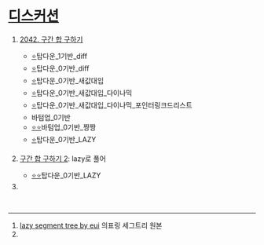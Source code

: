 # [디스커션](https://github.com/Jinsun-Lee/Algorithm-template/discussions/64)
1. [2042. 구간 합 구하기](https://www.acmicpc.net/problem/2042)
    - [⭐](https://github.com/Jinsun-Lee/Algorithm-template/blob/master/Z26_segmentTree/1_2042_%ED%83%91%EB%8B%A4%EC%9A%B4_1%EA%B8%B0%EB%B0%98_diff.cpp)탑다운_1기반_diff  
    - [⭐](https://github.com/Jinsun-Lee/Algorithm-template/blob/master/Z26_segmentTree/2_2042_%ED%83%91%EB%8B%A4%EC%9A%B4_0%EA%B8%B0%EB%B0%98_diff.cpp)탑다운_0기반_diff
    - [⭐](https://github.com/Jinsun-Lee/Algorithm-template/blob/master/Z26_segmentTree/3_2042_%ED%83%91%EB%8B%A4%EC%9A%B4_0%EA%B8%B0%EB%B0%98_%EC%83%88%EA%B0%92%EB%8C%80%EC%9E%85.cpp)탑다운_0기반_새값대입
    - [⭐](https://github.com/Jinsun-Lee/Algorithm-template/blob/master/Z26_segmentTree/4_2042_%ED%83%91%EB%8B%A4%EC%9A%B4_0%EA%B8%B0%EB%B0%98_%EC%83%88%EA%B0%92%EB%8C%80%EC%9E%85_%EB%8B%A4%EC%9D%B4%EB%82%98%EB%AF%B9.cpp)탑다운_0기반_새값대입_다이나믹
    - [⭐](https://github.com/Jinsun-Lee/Algorithm-template/blob/master/Z26_segmentTree/5_2042_%ED%83%91%EB%8B%A4%EC%9A%B4_0%EA%B8%B0%EB%B0%98_%EC%83%88%EA%B0%92%EB%8C%80%EC%9E%85_%EB%8B%A4%EC%9D%B4%EB%82%98%EB%AF%B9_%ED%8F%AC%EC%9D%B8%ED%84%B0%EB%A7%81%ED%81%AC%EB%93%9C%EB%A6%AC%EC%8A%A4%ED%8A%B8.cpp)탑다운_0기반_새값대입_다이나믹_포인터링크드리스트
    - [](https://github.com/Jinsun-Lee/Algorithm-template/blob/master/Z26_segmentTree/6_2042_%EB%B0%94%ED%85%80%EC%97%85_0%EA%B8%B0%EB%B0%98.cpp)바텀업_0기반
    - [⭐⭐](https://github.com/Jinsun-Lee/Algorithm-template/blob/master/Z26_segmentTree/7_2042_%EB%B0%94%ED%85%80%EC%97%85_0%EA%B8%B0%EB%B0%98_%EA%B0%84%EB%8B%A8.cpp)바텀업_0기반_짱짱
    - [⭐](https://github.com/Jinsun-Lee/Algorithm-template/blob/master/Z26_segmentTree/8_2042_%ED%83%91%EB%8B%A4%EC%9A%B4_0%EA%B8%B0%EB%B0%98_LAZY.cpp)탑다운_0기반_LAZY


2. [구간 합 구하기 2](https://www.acmicpc.net/problem/10999): lazy로 풀어
    - [⭐⭐](https://github.com/Jinsun-Lee/Algorithm-template/blob/master/Z26_segmentTree/9_10999_%ED%83%91%EB%8B%A4%EC%9A%B4_0%EA%B8%B0%EB%B0%98_LAZY.cpp)탑다운_0기반_LAZY

3. 





<br>

---
 
1. [lazy segment tree by eui](https://github.com/Jinsun-Lee/private_algorithm/blob/master/xxx/segmentTree_lazy.cpp) 의표링 세그트리 원본
2. 